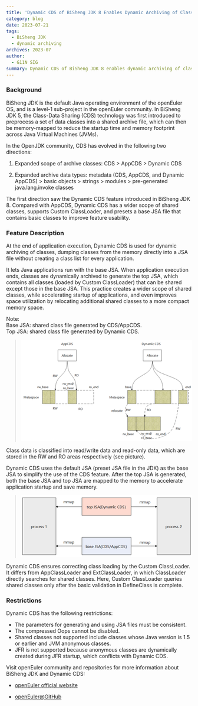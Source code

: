 ```yaml
---
title: 'Dynamic CDS of BiSheng JDK 8 Enables Dynamic Archiving of Classes in openEuler'
category: blog
date: 2023-07-21
tags:
  - BiSheng JDK
  - dynamic archiving
archives: 2023-07
author:
  - G11N SIG
summary: Dynamic CDS of BiSheng JDK 8 enables dynamic archiving of classes in openEuler.
---
```


### Background

BiSheng JDK is the default Java operating environment of the openEuler OS, and is a level-1 sub-project in the openEuler community. In BiSheng JDK 5, the Class-Data Sharing (CDS) technology was first introduced to preprocess a set of data classes into a shared archive file, which can then be memory-mapped to reduce the startup time and memory footprint across Java Virtual Machines (JVMs).  

In the OpenJDK community, CDS has evolved in the following two directions:  

1. Expanded scope of archive classes: CDS > AppCDS > Dynamic CDS

2. Expanded archive data types: metadata (CDS, AppCDS, and Dynamic AppCDS) > basic objects > strings > modules > pre-generated java.lang.invoke classes

The first direction saw the Dynamic CDS feature introduced in BiSheng JDK 8. Compared with AppCDS, Dynamic CDS has a wider scope of shared classes, supports Custom ClassLoader, and presets a base JSA file that contains basic classes to improve feature usability.

### Feature Description

At the end of application execution, Dynamic CDS is used for dynamic archiving of classes, dumping classes from the memory directly into a JSA file without creating a class list for every application.

It lets Java applications run with the base JSA. When application execution ends, classes are dynamically archived to generate the top JSA, which contains all classes (loaded by Custom ClassLoader) that can be shared except those in the base JSA. This practice creates a wider scope of shared classes, while accelerating startup of applications, and even improves space utilization by relocating additional shared classes to a more compact memory space.

Note:  
Base JSA: shared class file generated by CDS/AppCDS.   
Top JSA: shared class file generated by Dynamic CDS.

>![](./image/image1.png)
 
Class data is classified into read/write data and read-only data, which are stored in the RW and RO areas respectively (see picture). 

Dynamic CDS uses the default JSA (preset JSA file in the JDK) as the base JSA to simplify the use of the CDS feature. After the top JSA is generated, both the base JSA and top JSA are mapped to the memory to accelerate application startup and save memory.

>![](./image/image2.png)

Dynamic CDS ensures correcting class loading by the Custom ClassLoader. It differs from AppClassLoader and ExtClassLoader, in which ClassLoader directly searches for shared classes. Here, Custom ClassLoader queries shared classes only after the basic validation in DefineClass is complete.

### Restrictions

Dynamic CDS has the following restrictions:

-	The parameters for generating and using JSA files must be consistent.  
-	The compressed Oops cannot be disabled.  
-	Shared classes not supported include classes whose Java version is 1.5 or earlier and JVM anonymous classes.  
-	JFR is not supported because anonymous classes are dynamically created during JFR startup, which conflicts with Dynamic CDS.  

Visit openEuler community and repositories for more information about BiSheng JDK and Dynamic CDS:

-	[openEuler official website](https://www.openeuler.org/en/)

-	[openEuler@GitHub](https://github.com/openeuler-mirror)


